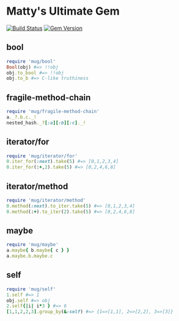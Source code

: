 Matty's Ultimate Gem
================

[![Build Status](https://secure.travis-ci.org/phluid61/mug.png)](http://travis-ci.org/phluid61/mug)
[![Gem Version](https://badge.fury.io/rb/mug.png)](http://badge.fury.io/rb/mug)

bool
----
```ruby
require 'mug/bool'
Bool(obj) #=> !!obj
obj.to_bool #=> !!obj
obj.to_b #=> C-like truthiness
```

fragile-method-chain
--------------------
```ruby
require 'mug/fragile-method-chain'
a._?.b.c._!
nested_hash._?[:a][:b][:c]._!
```

iterator/for
------------
```ruby
require 'mug/iterator/for'
0.iter_for(:next).take(5) #=> [0,1,2,3,4]
0.iter_for(:+,2).take(5) #=> [0,2,4,6,8]
```

iterator/method
---------------
```ruby
require 'mug/iterator/method'
0.method(:next).to_iter.take(5) #=> [0,1,2,3,4]
0.method(:+).to_iter(2).take(5) #=> [0,2,4,6,8]
```

maybe
-----
```ruby
require 'mug/maybe'
a.maybe{ b.maybe{ c } }
a.maybe.b.maybe.c
```

self
----
```ruby
require 'mug/self'
1.self #=> 1
obj.self #=> obj
2.self{|i| i*3 } #=> 6
[1,1,2,2,3].group_by(&:self) #=> {1=>[1,1], 2=>[2,2], 3=>[3]}
```
